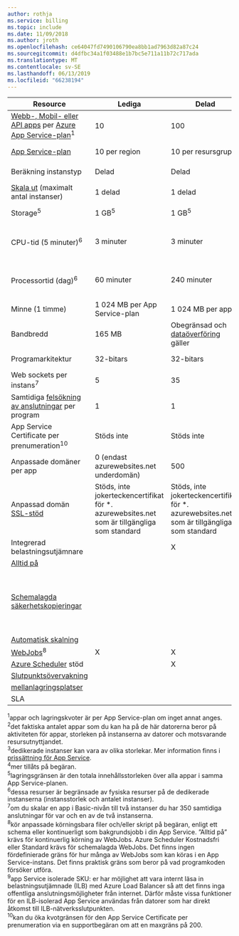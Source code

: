 ```yaml
---
author: rothja
ms.service: billing
ms.topic: include
ms.date: 11/09/2018
ms.author: jroth
ms.openlocfilehash: ce64047fd7490106790ea8bb1ad7963d82a87c24
ms.sourcegitcommit: d4dfbc34a1f03488e1b7bc5e711a11b72c717ada
ms.translationtype: MT
ms.contentlocale: sv-SE
ms.lasthandoff: 06/13/2019
ms.locfileid: "66238194"
---
```

| Resource | Lediga | Delad | Basic | Standard | Premium (v2) | Isolerad </th> |
| --- | --- | --- | --- | --- | --- | --- |
| [Webb-, Mobil- eller API apps](https://azure.microsoft.com/services/app-service/) per [Azure App Service-plan](../articles/app-service/overview-hosting-plans.md)<sup>1</sup> |10 |100 |Obegränsade<sup>2</sup> |Obegränsade<sup>2</sup> |Obegränsade<sup>2</sup> |Obegränsade<sup>2</sup>|
| [App Service-plan](../articles/app-service/overview-hosting-plans.md) |10 per region |10 per resursgrupp |100 per resursgrupp |100 per resursgrupp |100 per resursgrupp |100 per resursgrupp|
| Beräkning instanstyp |Delad |Delad |Dedikerad<sup>3</sup> |Dedikerad<sup>3</sup> |Dedikerad<sup>3</sup></p> |Dedikerad<sup>3</sup>|
| [Skala ut](../articles/app-service/web-sites-scale.md) (maximalt antal instanser) |1 delad |1 delad |3 dedikerade<sup>3</sup> |10 dedikerade<sup>3</sup> |20 dedikerade<sup>3</sup>|100 dedikerade<sup>4</sup>|
| Storage<sup>5</sup> |1 GB<sup>5</sup> |1 GB<sup>5</sup> |10 GB<sup>5</sup> |50 GB<sup>5</sup> |250 GB<sup>5</sup></p> |1 TB<sup>5</sup>|
| CPU-tid (5 minuter)<sup>6</sup> |3 minuter |3 minuter |Obegränsade, betala enligt standardpriserna [priser](https://azure.microsoft.com/pricing/details/app-service/)</a> |Obegränsade, betala enligt standardpriserna [priser](https://azure.microsoft.com/pricing/details/app-service/)</a> |Obegränsade, betala enligt standardpriserna [priser](https://azure.microsoft.com/pricing/details/app-service/)</a> |Obegränsade, betala enligt standardpriserna [priser](https://azure.microsoft.com/pricing/details/app-service/)</a>|
| Processortid (dag)<sup>6</sup> |60 minuter |240 minuter |Obegränsade, betala enligt standardpriserna [priser](https://azure.microsoft.com/pricing/details/app-service/)</a> |Obegränsade, betala enligt standardpriserna [priser](https://azure.microsoft.com/pricing/details/app-service/)</a> |Obegränsade, betala enligt standardpriserna [priser](https://azure.microsoft.com/pricing/details/app-service/)</a> |Obegränsade, betala enligt standardpriserna [priser](https://azure.microsoft.com/pricing/details/app-service/)</a> |
| Minne (1 timme) |1 024 MB per App Service-plan |1 024 MB per app |Gäller inte |Saknas |Saknas |Gäller inte |
| Bandbredd |165 MB |Obegränsad och [dataöverföring](https://azure.microsoft.com/pricing/details/data-transfers/) gäller |Obegränsad och [dataöverföring](https://azure.microsoft.com/pricing/details/data-transfers/) gäller |Obegränsad och [dataöverföring](https://azure.microsoft.com/pricing/details/data-transfers/) gäller |Obegränsad och [dataöverföring](https://azure.microsoft.com/pricing/details/data-transfers/) gäller |Obegränsad och [dataöverföring](https://azure.microsoft.com/pricing/details/data-transfers/) gäller |
| Programarkitektur |32-bitars |32-bitars |32-bitars/64-bitars |32-bitars/64-bitars |32-bitars/64-bitars |32-bitars/64-bitars |
| Web sockets per instans<sup>7</sup> |5 |35 |350 |Obegränsat |Obegränsat |Obegränsat |
| Samtidiga [felsökning av anslutningar](../articles/app-service/troubleshoot-dotnet-visual-studio.md) per program |1 |1 |1 |5 |5 |5 |
| App Service Certificate per prenumeration<sup>10</sup>| Stöds inte | Stöds inte |10 |10 |10 |10 |
| Anpassade domäner per app</a> |0 (endast azurewebsites.net underdomän)|500 |500 |500 |500 |500 |
| Anpassad domän [SSL-stöd](../articles/app-service/app-service-web-tutorial-custom-ssl.md) |Stöds, inte jokerteckencertifikat för *. azurewebsites.net som är tillgängliga som standard|Stöds, inte jokerteckencertifikat för *. azurewebsites.net som är tillgängliga som standard|Obegränsade SNI SSL-anslutningar |Obegränsade SNI SSL och 1 IP SSL-anslutningar ingår |Obegränsade SNI SSL och 1 IP SSL-anslutningar ingår | Obegränsade SNI SSL och 1 IP SSL-anslutningar ingår|
| Integrerad belastningsutjämnare | |X |X |X |X |X<sup>9</sup> |
| [Alltid på](../articles/app-service/configure-common.md) | | |X |X |X |X |
| [Schemalagda säkerhetskopieringar](../articles/app-service/manage-backup.md) | | | | Schemalagda säkerhetskopieringar varannan timme, upp till 12 säkerhetskopieringar per dag (manuell + schemalagd) | Schemalagda säkerhetskopieringar varje timme, högst 50 säkerhetskopieringar per dag (manuell + schemalagd) | Schemalagda säkerhetskopieringar varje timme, högst 50 säkerhetskopieringar per dag (manuell + schemalagd) |
| [Automatisk skalning](../articles/app-service/web-sites-scale.md) | | | |X |X |X |
| [WebJobs](../articles/app-service/webjobs-create.md)<sup>8</sup> |X |X |X |X |X |X |
| [Azure Scheduler](https://azure.microsoft.com/services/scheduler/) stöd | |X |X |X |X |X |
| [Slutpunktsövervakning](../articles/app-service/web-sites-monitor.md) | | |X |X |X |X |
| [mellanlagringsplatser](../articles/app-service/deploy-staging-slots.md) | | | |5 |20 |20 |
| SLA | |  |99,9 % |99,95 %|99,95 %|99,95 %|  

<sup>1</sup>appar och lagringskvoter är per App Service-plan om inget annat anges.  
<sup>2</sup>det faktiska antalet appar som du kan ha på de här datorerna beror på aktiviteten för appar, storleken på instanserna av datorer och motsvarande resursutnyttjandet.  
<sup>3</sup>dedikerade instanser kan vara av olika storlekar. Mer information finns i [prissättning för App Service](https://azure.microsoft.com/pricing/details/app-service/).  
<sup>4</sup>mer tillåts på begäran.  
<sup>5</sup>lagringsgränsen är den totala innehållsstorleken över alla appar i samma App Service-planen.  
<sup>6</sup>dessa resurser är begränsade av fysiska resurser på de dedikerade instanserna (instansstorlek och antalet instanser).  
<sup>7</sup>om du skalar en app i Basic-nivån till två instanser du har 350 samtidiga anslutningar för var och en av de två instanserna.  
<sup>8</sup>kör anpassade körningsbara filer och/eller skript på begäran, enligt ett schema eller kontinuerligt som bakgrundsjobb i din App Service. ”Alltid på” krävs för kontinuerlig körning av WebJobs. Azure Scheduler Kostnadsfri eller Standard krävs för schemalagda WebJobs. Det finns ingen fördefinierade gräns för hur många av WebJobs som kan köras i en App Service-instans. Det finns praktisk gräns som beror på vad programkoden försöker utföra.  
<sup>9</sup>app Service isolerade SKU: er har möjlighet att vara internt läsa in belastningsutjämnade (ILB) med Azure Load Balancer så att det finns inga offentliga anslutningsmöjligheter från internet. Därför måste vissa funktioner för en ILB-isolerad App Service användas från datorer som har direkt åtkomst till ILB-nätverksslutpunkten.  
<sup>10</sup>kan du öka kvotgränsen för den App Service Certificate per prenumeration via en supportbegäran om att en maxgräns på 200.  